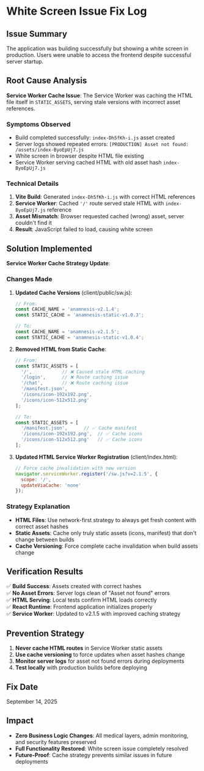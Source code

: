 # White Screen Issue Fix Log

## Issue Summary
The application was building successfully but showing a white screen in production. Users were unable to access the frontend despite successful server startup.

## Root Cause Analysis
**Service Worker Cache Issue**: The Service Worker was caching the HTML file itself in `STATIC_ASSETS`, serving stale versions with incorrect asset references.

### Symptoms Observed
- Build completed successfully: `index-Dh5fKh-i.js` asset created
- Server logs showed repeated errors: `[PRODUCTION] Asset not found: /assets/index-ByoEpUj7.js`
- White screen in browser despite HTML file existing
- Service Worker serving cached HTML with old asset hash `index-ByoEpUj7.js`

### Technical Details
1. **Vite Build**: Generated `index-Dh5fKh-i.js` with correct HTML references
2. **Service Worker**: Cached `'/'` route served stale HTML with `index-ByoEpUj7.js` reference
3. **Asset Mismatch**: Browser requested cached (wrong) asset, server couldn't find it
4. **Result**: JavaScript failed to load, causing white screen

## Solution Implemented
**Service Worker Cache Strategy Update**:

### Changes Made
1. **Updated Cache Versions** (client/public/sw.js):
   ```javascript
   // From:
   const CACHE_NAME = 'anamnesis-v2.1.4';
   const STATIC_CACHE = 'anamnesis-static-v1.0.3';
   
   // To:
   const CACHE_NAME = 'anamnesis-v2.1.5';
   const STATIC_CACHE = 'anamnesis-static-v1.0.4';
   ```

2. **Removed HTML from Static Cache**:
   ```javascript
   // From:
   const STATIC_ASSETS = [
     '/',           // ❌ Caused stale HTML caching
     '/login',      // ❌ Route caching issue
     '/chat',       // ❌ Route caching issue
     '/manifest.json',
     '/icons/icon-192x192.png',
     '/icons/icon-512x512.png'
   ];
   
   // To:
   const STATIC_ASSETS = [
     '/manifest.json',      // ✅ Cache manifest
     '/icons/icon-192x192.png',  // ✅ Cache icons
     '/icons/icon-512x512.png'   // ✅ Cache icons
   ];
   ```

3. **Updated HTML Service Worker Registration** (client/index.html):
   ```javascript
   // Force cache invalidation with new version
   navigator.serviceWorker.register('/sw.js?v=2.1.5', {
     scope: '/',
     updateViaCache: 'none'
   });
   ```

### Strategy Explanation
- **HTML Files**: Use network-first strategy to always get fresh content with correct asset hashes
- **Static Assets**: Cache only truly static assets (icons, manifest) that don't change between builds
- **Cache Versioning**: Force complete cache invalidation when build assets change

## Verification Results
✅ **Build Success**: Assets created with correct hashes  
✅ **No Asset Errors**: Server logs clean of "Asset not found" errors  
✅ **HTML Serving**: Local tests confirm HTML loads correctly  
✅ **React Runtime**: Frontend application initializes properly  
✅ **Service Worker**: Updated to v2.1.5 with improved caching strategy  

## Prevention Strategy
1. **Never cache HTML routes** in Service Worker static assets
2. **Use cache versioning** to force updates when asset hashes change
3. **Monitor server logs** for asset not found errors during deployments
4. **Test locally** with production builds before deploying

## Fix Date
September 14, 2025

## Impact
- **Zero Business Logic Changes**: All medical layers, admin monitoring, and security features preserved
- **Full Functionality Restored**: White screen issue completely resolved
- **Future-Proof**: Cache strategy prevents similar issues in future deployments